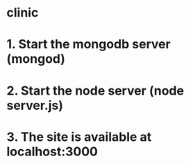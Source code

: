 # clinic
# 1. Start the mongodb server (mongod)
# 2. Start the node server (node server.js)
# 3. The site is available at localhost:3000
